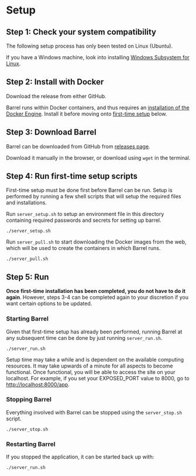 # Setup 

## Step 1: Check your system compatibility

The following setup process has only been tested on Linux (Ubuntu).

If you have a Windows machine, look into installing [Windows Subsystem for Linux](https://learn.microsoft.com/en-us/windows/wsl/install). 

## Step 2: Install with Docker

Download the release from either GitHub. 

Barrel runs within Docker containers, and thus requires an [installation of the Docker Engine](https://docs.docker.com/engine/install/). Install it before moving onto [first-time setup](#first-time-setup) below.

## Step 3: Download Barrel

Barrel can be downloaded from GitHub from [releases page](#https://github.com/What-Is-A-Username/barrel-releases/releases). 

Download it manually in the browser, or download using `wget` in the terminal.

## Step 4: Run first-time setup scripts

First-time setup must be done first before Barrel can be run. Setup is performed by running a few shell scripts that will setup the required files and installations.

Run `server_setup.sh` to setup an environment file in this directory containing required passwords and secrets for setting up barrel. 
```
./server_setup.sh
```

Run `server_pull.sh` to start downloading the Docker images from the web, which will be used to create the containers in which Barrel runs. 
```
./server_pull.sh
```

## Step 5: Run

**Once first-time installation has been completed, you do not have to do it again**. However, steps 3-4 can be completed again to your discretion if you want certain options to be updated.

### Starting Barrel

Given that first-time setup has already been performed, running Barrel at any subsequent time can be done by just running `server_run.sh`. 
```
./server_run.sh
```

Setup time may take a while and is dependent on the available computing resources. It may take upwards of a minute for all aspects to become functional. Once functional, you will be able to access the site on your localhost. For example, if you set your EXPOSED_PORT value to 8000, go to [http://localhost:8000/app](http://localhost:8000). 

### Stopping Barrel

Everything involved with Barrel can be stopped using the `server_stop.sh` script.
```
./server_stop.sh
```

### Restarting Barrel

If you stopped the application, it can be started back up with:
```
./server_run.sh
```
